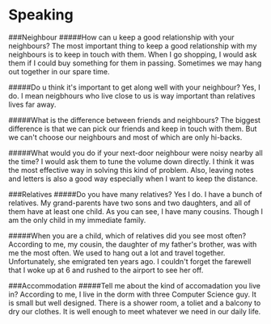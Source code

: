 Speaking
========

###Neighbour
#####How can u keep a good relationship with your neighbours?
The most important thing to keep a good relationship with my neighbours is to keep in touch with them. When I go shopping, I would ask them if I could buy something for them in passing. Sometimes we may hang out together in our spare time. 

#####Do u think it's important to get along well with your neighbour?
Yes, I do. I mean neigbhours who live close to us is way important than relatives lives far away.

#####What is the difference between friends and neighbours?
The biggest difference is that we can pick our friends and keep in touch with them. But we can't choose our neighbours and most of which are only hi-backs.

#####What would you do if your next-door neighbour were noisy nearby all the time?
I would ask them to tune the volume down directly. I think it was the most effective way in solving this kind of problem. Also, leaving notes and letters is also a good way especially when I want to keep the distance.

###Relatives
#####Do you have many relatives?
Yes I do. I have a bunch of relatives. My grand-parents have two sons and two daughters, and all of them have at least one child. As you can see, I have many cousins. Though I am the only child in my immediate family.

#####When you are a child, which of relatives did you see most often?
According to me, my cousin, the daughter of my father's brother, was with me the most often. We used to hang out a lot and travel together. Unfortunately, she emigrated ten years ago. I couldn't forget the farewell that I woke up at 6 and rushed to the airport to see her off.

###Accommodation
#####Tell me about the kind of accomadation you live in?
According to me, I live in the dorm with three Computer Science guy. It is small but well designed. There is a shower room, a toliet and a balcony to dry our clothes. It is well enough to meet whatever we need in our daily life.
